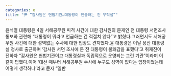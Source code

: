 ```yaml
---
categories: e
title: "尹 “감사원은 헌법기관…대통령이 언급하는 건 부적절”"
---
```

윤석열 대통령은 4일 서해공무원 피격 사건에 대한 감사원의 문재인 전 대통령 서면조사 통보와 관련해 “대통령이 뭐라고 언급하는 건 적절치 않다”고 밝혔다.그러면서도 서해공무원 사건에 대한 성역없는 수사에 대한 입장도 견지했다.윤 대통령은 이날 용산 대통령실 청사로 출근하며 ‘감사원 서면 조사에 문 전 대통령이 불쾌감을 표했다’고 취재진이 전하자 “감사원은 헌법기관이고 대통령실과 독립적으로 운영되는 그런 기관”이라며 이같이 답했다.이어 ‘대선 때부터 서해공무원 수사에 누구도 성역이 없다는 입장이었는데 어떻게 생각하나’라고 묻자 “일반